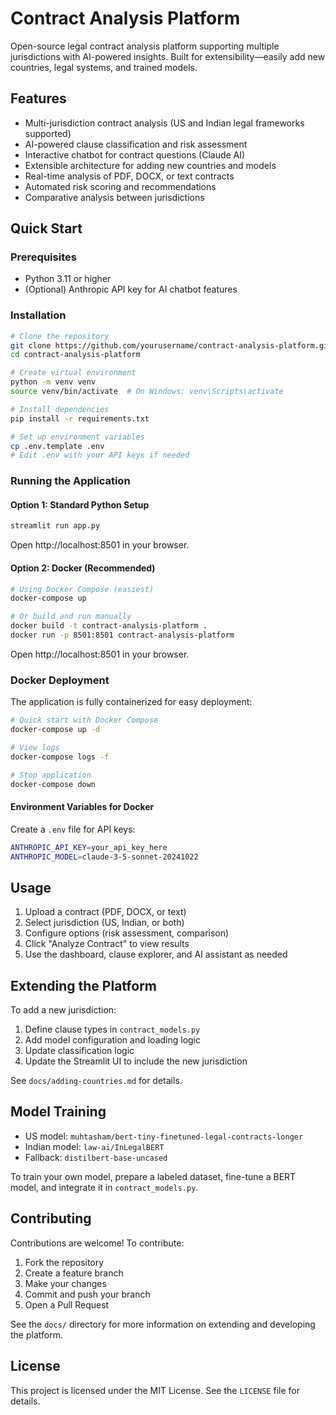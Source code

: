 # Contract Analysis Platform

Open-source legal contract analysis platform supporting multiple jurisdictions with AI-powered insights. Built for extensibility—easily add new countries, legal systems, and trained models.

## Features

- Multi-jurisdiction contract analysis (US and Indian legal frameworks supported)
- AI-powered clause classification and risk assessment
- Interactive chatbot for contract questions (Claude AI)
- Extensible architecture for adding new countries and models
- Real-time analysis of PDF, DOCX, or text contracts
- Automated risk scoring and recommendations
- Comparative analysis between jurisdictions

## Quick Start

### Prerequisites
- Python 3.11 or higher
- (Optional) Anthropic API key for AI chatbot features

### Installation

```bash
# Clone the repository
git clone https://github.com/yourusername/contract-analysis-platform.git
cd contract-analysis-platform

# Create virtual environment
python -m venv venv
source venv/bin/activate  # On Windows: venv\Scripts\activate

# Install dependencies
pip install -r requirements.txt

# Set up environment variables
cp .env.template .env
# Edit .env with your API keys if needed
```

### Running the Application

#### Option 1: Standard Python Setup
```bash
streamlit run app.py
```
Open http://localhost:8501 in your browser.

#### Option 2: Docker (Recommended)
```bash
# Using Docker Compose (easiest)
docker-compose up

# Or build and run manually
docker build -t contract-analysis-platform .
docker run -p 8501:8501 contract-analysis-platform
```
Open http://localhost:8501 in your browser.

### Docker Deployment

The application is fully containerized for easy deployment:

```bash
# Quick start with Docker Compose
docker-compose up -d

# View logs
docker-compose logs -f

# Stop application
docker-compose down
```

#### Environment Variables for Docker
Create a `.env` file for API keys:
```bash
ANTHROPIC_API_KEY=your_api_key_here
ANTHROPIC_MODEL=claude-3-5-sonnet-20241022
```

## Usage

1. Upload a contract (PDF, DOCX, or text)
2. Select jurisdiction (US, Indian, or both)
3. Configure options (risk assessment, comparison)
4. Click "Analyze Contract" to view results
5. Use the dashboard, clause explorer, and AI assistant as needed

## Extending the Platform

To add a new jurisdiction:
1. Define clause types in `contract_models.py`
2. Add model configuration and loading logic
3. Update classification logic
4. Update the Streamlit UI to include the new jurisdiction

See `docs/adding-countries.md` for details.

## Model Training

- US model: `muhtasham/bert-tiny-finetuned-legal-contracts-longer`
- Indian model: `law-ai/InLegalBERT`
- Fallback: `distilbert-base-uncased`

To train your own model, prepare a labeled dataset, fine-tune a BERT model, and integrate it in `contract_models.py`.

## Contributing

Contributions are welcome! To contribute:
1. Fork the repository
2. Create a feature branch
3. Make your changes
4. Commit and push your branch
5. Open a Pull Request

See the `docs/` directory for more information on extending and developing the platform.

## License

This project is licensed under the MIT License. See the `LICENSE` file for details.
